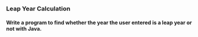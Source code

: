 ### Leap Year Calculation
#### Write a program to find whether the year the user entered is a leap year or not with Java.
